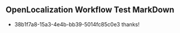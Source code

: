 ## OpenLocalization Workflow Test MarkDown
* 38b1f7a8-15a3-4e4b-bb39-5014fc85c0e3 thanks!

<!--HONumber=Aug16_HO4-->


